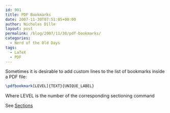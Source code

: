 ```yaml
---
id: 901
title: PDF Bookmarks
date: 2007-11-30T07:51:05+00:00
author: Nicholas Dille
layout: post
permalink: /blog/2007/11/30/pdf-bookmarks/
categories:
  - Nerd of the Old Days
tags:
  - LaTeX
  - PDF
---
```

Sometimes it is desirable to add custom lines to the list of bookmarks inside a PDF file:<!--more-->

```latex
\pdfbookmark[LEVEL]{TEXT}{UNIQUE_LABEL}
```

Where LEVEL is the number of the corresponding sectioning command

See [Sections](/blog/2007/11/30/sections/)
